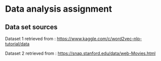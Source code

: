 # Data analysis assignment

## Data set sources

Dataset 1 retrieved from : https://www.kaggle.com/c/word2vec-nlp-tutorial/data

Dataset 2 retrieved from : https://snap.stanford.edu/data/web-Movies.html 
